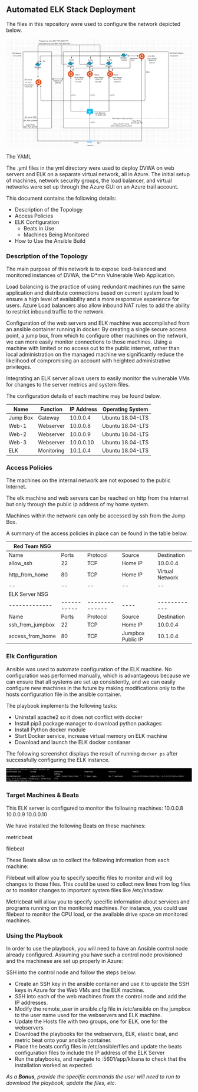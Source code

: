 ## Automated ELK Stack Deployment

The files in this repository were used to configure the network depicted below.

<img src="https://github.com/Dshashek/ELK_Monitoring_Network_Diagram/blob/master/Images/network_diagram.png">

The YAML

The .yml files in the yml directory were used to deploy DVWA on web servers and ELK on a separate virtual network, all in Azure.  The initial setup of machines, network security groups, the load balancer, and virtual networks were set up through the Azure GUI on an Azure trail account.

This document contains the following details:
- Description of the Topology
- Access Policies
- ELK Configuration
  - Beats in Use
  - Machines Being Monitored
- How to Use the Ansible Build


### Description of the Topology

The main purpose of this network is to expose load-balanced and monitored instances of DVWA, the D*mn Vulnerable Web Application.

Load balancing is the practice of using redundant machines run the same application and distribute connections based on current system load to ensure a high level of availability and a more responsive experience for users.  Azure Load balancers also allow inbound NAT rules to add the ability to restrict inbound traffic to the network.

Configuration of the web servers and ELK machine was accomplished from an ansible container running in docker.  By creating a single secure access point, a jump box, from which to configure other machines on the network, we can more easily monitor connections to those machines.  Using a machine with limited or no access out to the public internet, rather than local administration on the managed machine we significantly reduce the likelihood of compromising an account with heighted administrative privileges.

Integrating an ELK server allows users to easily monitor the vulnerable VMs for changes to the server metrics and system files.

The configuration details of each machine may be found below.

| Name     | Function | IP Address | Operating System |
|----------|----------|------------|------------------|
| Jump Box | Gateway  | 10.0.0.4   | Ubuntu 18.04-LTS |
| Web-1    | Webserver| 10.0.0.8   | Ubuntu 18.04-LTS |
| Web-2    | Webserver| 10.0.0.9   | Ubuntu 18.04-LTS |
| Web-3    | Webserver| 10.0.0.10  | Ubuntu 18.04-LTS |
| ELK      | Monitoring| 10.1.0.4   | Ubuntu 18.04-LTS |

### Access Policies

The machines on the internal network are not exposed to the public Internet. 

The elk machine and web servers can be reached on http from the internet but only through the public ip address of my home system.

Machines within the network can only be accessed by ssh from the Jump Box.

A summary of the access policies in place can be found in the table below.

|Red Team NSG| | | | |
|-------------|-----------|--------------|----|--------|
|Name|Ports|Protocol|Source|Destination|
|allow_ssh| 22 | TCP | Home IP | 10.0.0.4|
|http_from_home | 80 | TCP | Home IP | Virtual Network |
|--|--|--|--|--|
|ELK Server NSG| | | | |
|-------------|-----------|--------------|----|------------|
|Name|Ports|Protocol|Source|Destination|
|ssh_from_jumpbox         | 22 | TCP | Home IP | 10.0.0.4|
|access_from_home         | 80 | TCP | Jumpbox Public IP | 10.1.0.4 |

### Elk Configuration

Ansible was used to automate configuration of the ELK machine. No configuration was performed manually, which is advantageous because we can ensure that all systems are set up consistently, and we can easily configure new machines in the future by making modifications only to the hosts configuration file in the ansible container.

The playbook implements the following tasks:
- Uninstall apache2 so it does not conflict with docker
- Install pip3 package manager to download python packages
- Install Python docker module
- Start Docker service, increase virtual memory on ELK machine
- Download and launch the ELK docker contianer

The following screenshot displays the result of running `docker ps` after successfully configuring the ELK instance.

<img src="https://github.com/Dshashek/ELK_Monitoring_Network_Diagram/blob/master/Images/docker_ps.png">


### Target Machines & Beats
This ELK server is configured to monitor the following machines:
10.0.0.8
10.0.0.9
10.0.0.10

We have installed the following Beats on these machines:

metricbeat

filebeat

These Beats allow us to collect the following information from each machine:

Filebeat will allow you to specify specific files to monitor and will log changes to those files.  This could be used to collect new lines from log files or to monitor changes to important system files like /etc/shadow.

Metricbeat will allow you to specify specific information about services and programs running on the monitored machines.  For instance, you could use filebeat to monitor the CPU load, or the available drive space on monitored machines.

### Using the Playbook
In order to use the playbook, you will need to have an Ansible control node already configured. Assuming you have such a control node provisioned and the machinese are set up properly in Azure: 

SSH into the control node and follow the steps below:
- Create an SSH key in the ansible container and use it to update the SSH keys in Azure for the Web VMs and the ELK machine.
- SSH into each of the web machines from the control node and add the IP addresses.
- Modify the remote_user in ansible.cfg file in /etc/ansible on the jumpbox to the user name used for the webservers and ELK machine.
- Update the Hosts file with two groups, one for ELK, one for the webservers
- Download the playbooks for the webservers, ELK, elastic beat, and metric beat onto your ansible container.
- Place the beats config files in /etc/ansible/files and update the beats configuration files to include the IP address of the ELK Server 
- Run the playbooks, and navigate to <ELK machine ip>:5601/app/kibana to check that the installation worked as expected.

_As a **Bonus**, provide the specific commands the user will need to run to download the playbook, update the files, etc._
